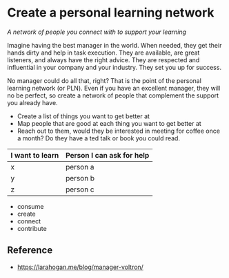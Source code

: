 # Create a personal learning network

_A network of people you connect with to support your learning_

<!-- Hook -->
Imagine having the best manager in the world.
When needed, they get their hands dirty and help in task execution.
They are available, are great listeners, and always have the right advice.
They are respected and influential in your company and your industry.
They set you up for success.

No manager could do all that, right?
That is the point of the personal learning network (or PLN).
Even if you have an excellent manager, they will no be perfect,
so create a network of people that complement the support you already have.

<!-- Tool -->
* Create a list of things you want to get better at
* Map people that are good at each thing you want to get better at
* Reach out to them, would they be interested in meeting for coffee once a month? Do they have a ted talk or book you could read.

| I want to learn    | Person I can ask for help |
| -------- | ------- |
| x  | person a    |
| y  | person b    |
| z  | person c    |

* consume
* create
* connect
* contribute

<!-- Evidence -->
<!-- Story -->

<!-- Often your manager has more experience than you. In some cases it has been so long since they were in a situation similar to yours that some of their advice will be outdated or incomplete.

If you are taking a new role, talk to a people who have made the same transition recently (6 to 12 months ago). Their insights will likely be more detailed and better adapted to your context.

Do connect with people in different career stages, different backgrounds, and different strengths. -->

<!-- Recap -->

## Reference
* https://larahogan.me/blog/manager-voltron/
